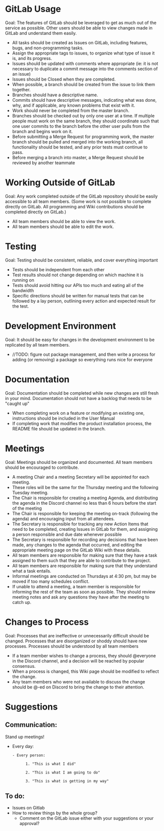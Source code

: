 # GitLab Usage
Goal: The features of GitLab should be leveraged to get as much out of the service as possible. Other users should be able to view changes made in GitLab and understand them easily.
- All tasks should be created as Issues on GitLab, including features, bugs, and non-programming tasks.
- Assign the appropriate tags to issues, to organize what type of issue it is, and its progress.
- Issues should be updated with comments where appropriate (ie: it is not necessary to duplicate a commit message into the comments section of an issue)
- Issues should be Closed when they are completed.
- When possible, a branch should be created from the issue to link them together.
- Branches should have a descriptive name.
- Commits should have descriptive messages, indicating what was done, why, and if applicable, any known problems that exist with it.
- Work should never be completed from the master branch. 
- Branches should be checked out by only one user at a time. If multiple people must work on the same branch, they should coordinate such that one user commits to the branch before the other user pulls from the branch and begins work on it.
- Before submitting a Merge Request for programming work, the master branch should be pulled and merged into the working branch, all functionality should be tested, and any prior tests must continue to pass.
- Before merging a branch into master, a Merge Request should be reviewed by another teammate

# Working Outside of GitLab
Goal: Any work completed outside of the GitLab repository should be easily accessible to all team members.
(Some work is not possible to complete directly on GitLab. All programming and Wiki contributions should be completed directly on GitLab.)
- All team members should be able to view the work.
- All team members should be able to edit the work.

# Testing
Goal: Testing should be consistent, reliable, and cover everything important
- Tests should be independent from each other
- Test results should not change depending on which machine it is running on
- Tests should avoid hitting our APIs too much and eating all of the bandwidth
- Specific directions should be written for manual tests that can be followed by a lay person, outlining every action and expected result for the test.
 
# Development Environment
Goal: It should be easy for changes in the development environment to be replicated by all team members.
- //TODO: figure out package management, and then write a process for adding (or removing) a package so everything runs nice for everyone

# Documentation
Goal: Documentation should be completed while new changes are still fresh in your mind. Documentation should not have  a backlog that needs to be "caught up" 
- When completing work on a feature or modifying an existing one, instructions should be included in the User Manual
- If completing work that modifies the product installation process, the README file should be updated in the branch.

# Meetings
Goal: Meetings should be organized and documented. All team members should be encouraged to contribute.
- A meeting Chair and a meeting Secretary will be appointed for each meeting. 
- These roles will be the same for the Thursday meeting and the following Tuesday meeting.
- The Chair is responsible for creating a meeting Agenda, and distributing the agenda in the Discord channel no less than 6 hours before the start of the meeting
- The Chair is responsible for keeping the meeting on-track (following the agenda) and encouraging input from all attendees.
- The Secretary is responsible for tracking any new Action Items that need to be completed, creating Issues in GitLab for them, and assigning a person responsible and due date whenever possible
- The Secretary is responsible for recording any decisions that have been made, any changes to the agenda that occurred, and editing the appropriate meeting page on the  GitLab Wiki with these details.
- All team members are responsible for making sure that they have a task assigned to them such that they are able to contribute to the project.
- All team members are responsible for making sure that they understand what a task entails.
- Informal meetings are conducted on Thursdays at 4:30 pm, but may be moved if too many schedules conflict.
- If unable to attend a meeting, a team member is responsible for informing the rest of the team as soon as possible. They should review meeting notes and ask any questions they have after the meeting to catch up.

# Changes to Process
Goal: Processes that are ineffective or unnecessarily difficult should be changed. Processes that are disorganized or shoddy should have new processes. Processes should be understood by all team members
- If a team member wishes to change a process, they should @everyone in the Discord channel, and a decision will be reached by popular consensus.
- When a process is changed, this Wiki page should be modified to reflect the change.
- Any team members who were not available to discuss the change should be @-ed on Discord to bring the change to their attention.

# Suggestions

## Communication: 
Stand up meetings!
- Every day: 

      - Every person:

            1. "This is what I did"

            2. "This is what I am going to do"

            3. "This is what is getting in my way"

## To do:
- Issues on Gitlab
- How to review things by the whole group?
  - Comment on the GitLab issue either with your suggestions or your approval?
